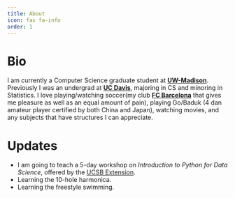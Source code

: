 ```yaml
---
title: About
icon: fas fa-info
order: 1
---
```


# Bio 
I am currently a Computer Science graduate student at [**UW-Madison**](https://www.wisc.edu/). Previously I was an undergrad at [**UC Davis**](https://www.ucdavis.edu/), majoring in CS and minoring in Statistics. I love playing/watching soccer(my club [**FC Barcelona**](https://www.fcbarcelona.com/en/) that gives me pleasure as well as an equal amount of pain), playing Go/Baduk (4 dan amateur player certified by both China and Japan), watching movies, and any subjects that have structures I can appreciate. 

# Updates 
- I am going to teach a 5-day workshop on *Introduction to Python for Data Science*, offered by
the [UCSB Extension](https://professional.ucsb.edu/).
- Learning the 10-hole harmonica.
- Learning the freestyle swimming. 





